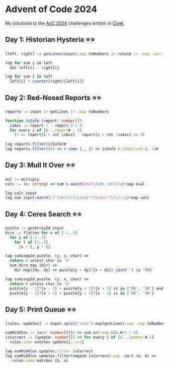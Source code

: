 # Advent of Code 2024

My solutions to the [AoC 2024](https://adventofcode.com/2024) challenges written in [Civet](https://civet.dev).

## Day 1: Historian Hysteria ⭐⭐

```ts
[left, right] := getLines(input).map toNumbers |> rotate |> .map .sort asc

log for sum i in left
  abs left[i] - right[i]

log for sum i in left
  left[i] * counter(right)[left[i]]
```

## Day 2: Red-Nosed Reports ⭐⭐

```ts
reports := input |> getLines |> .map toNumbers

function isSafe (report: number[])
  isAsc := report.1 - report.0 > 0
  for every i of [0...report# - 1]
    (1 <= report[i + int isAsc] - report[i + int !isAsc] <= 3)
 
log reports.filter(isSafe)#
log reports.filter((r) => r.some (_, i) => isSafe r.toSpliced i, 1)#
```

## Day 3: Mull It Over ⭐⭐

```ts
mul := multiply
calc := (s: string) => sum s.match(/mul\(\d+,\d+\)/g)!map eval .

log calc input
log sum input.match(/(^|do\(\))[\s\S]*?($|don't\(\))/g)!map calc
```

## Day 4: Ceres Search ⭐⭐

```ts
puzzle := getArray2d input
dirs := flatten for x of [-1..1]
  for y of [-1..1]
    for l of [1..3]
      [x * l, y * l]

log sumLoop2d puzzle, (y, x, char) =>
  return 0 unless char is 'X'
  sum dirs.map (dir) =>
    dir.map([dx, dy] => puzzle[y + dy]?[x + dx]).join('') is 'MAS'

log sumLoop2d puzzle, (y, x, char) =>
  return 0 unless char is 'A'
  puzzle[y - 1]?[x - 1] + puzzle[y + 1]?[x + 1] is in ['MS', 'SM'] and
  puzzle[y - 1]?[x + 1] + puzzle[y + 1]?[x - 1] is in ['MS', 'SM']
```

## Day 5: Print Queue ⭐⭐

```ts
[rules, updates] := input.split('\n\n').map(getLines).map .map toNumbers

sumMiddles := (arr: number[][]) => sum arr.map &[&.#/2 | 0]
isCorrect := (update: number[]) => for every i of [0...update.#-1]
  rules.some matches update[i..i+1]

log sumMiddles updates.filter isCorrect
log sumMiddles updates.filter(negate isCorrect).map .sort (a, b) =>
  -rules.some matches [b, a]
```
